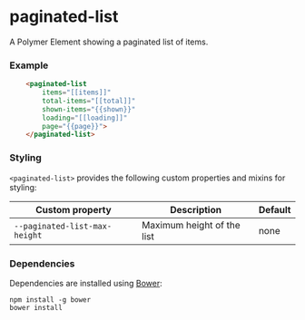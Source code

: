 # paginated-list

A Polymer Element showing a paginated list of items.

### Example
```html
    <paginated-list
        items="[[items]]"
        total-items="[[total]]"
        shown-items="{{shown}}"
        loading="[[loading]]"
        page="{{page}}">
    </paginated-list>
```

### Styling

`<paginated-list>` provides the following custom properties and mixins for styling:

Custom property               | Description                | Default
------------------------------|----------------------------|--------
`--paginated-list-max-height` | Maximum height of the list | none

### Dependencies

Dependencies are installed using [Bower](http://bower.io/):

    npm install -g bower
    bower install
